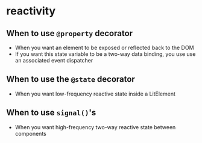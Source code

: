 # reactivity

## When to use `@property` decorator

- When you want an element to be exposed or reflected back to the DOM
- If you want this state variable to be a two-way data binding, you use use an associated event dispatcher

## When to use the `@state` decorator

- When you want low-frequency reactive state inside a LitElement

## When to use `signal()`'s

- When you want high-frequency two-way reactive state between components
